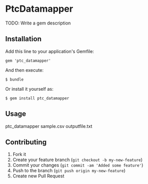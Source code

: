 # PtcDatamapper

TODO: Write a gem description

## Installation

Add this line to your application's Gemfile:

    gem 'ptc_datamapper'

And then execute:

    $ bundle

Or install it yourself as:

    $ gem install ptc_datamapper

## Usage

ptc_datamapper sample.csv outputfile.txt

## Contributing

1. Fork it
2. Create your feature branch (`git checkout -b my-new-feature`)
3. Commit your changes (`git commit -am 'Added some feature'`)
4. Push to the branch (`git push origin my-new-feature`)
5. Create new Pull Request
